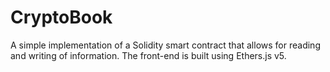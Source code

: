 # CryptoBook
A simple implementation of a Solidity smart contract that allows for reading and writing of information. The front-end is built using Ethers.js v5.
